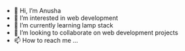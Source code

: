 - 👋 Hi, I’m Anusha
- 👀 I’m interested in web development 
- 🌱 I’m currently learning lamp stack 
- 💞️ I’m looking to collaborate on web development projects 
- 📫 How to reach me ...

<!---
Anusha-354/Anusha-354 is a ✨ special ✨ repository because its `README.md` (this file) appears on your GitHub profile.
You can click the Preview link to take a look at your changes.
--->
